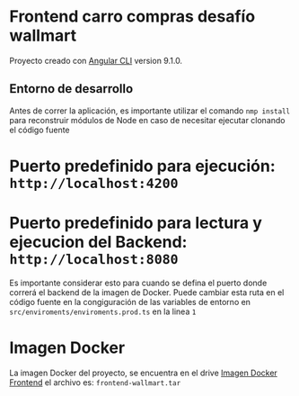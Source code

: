 # Frontend carro compras desafío wallmart

Proyecto creado con  [Angular CLI](https://github.com/angular/angular-cli) version 9.1.0.

## Entorno de desarrollo
Antes de correr la aplicación, es importante utilizar el comando  ```nmp install``` para reconstruir módulos de Node en caso de necesitar ejecutar clonando el código fuente

# Puerto predefinido para ejecución:  ```` http://localhost:4200 ````

# Puerto predefinido para lectura y ejecucion del Backend:  ```` http://localhost:8080 ```` 
Es importante considerar esto para cuando se defina el puerto donde correrá el backend de la imagen de Docker.
Puede cambiar esta ruta en el código fuente en la congiguración de las variables de entorno en ```src/enviroments/enviroments.prod.ts``` en la linea ```1```

# Imagen Docker
La imagen Docker del proyecto, se encuentra en el drive  [Imagen Docker Frontend](https://drive.google.com/drive/folders/1OP25KZ6CAf9W3YeOkAK6ePR36TahrLFr?usp=sharing)  el archivo es:  ```` frontend-wallmart.tar ````
 
